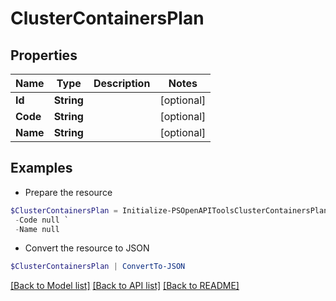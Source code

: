 # ClusterContainersPlan
## Properties

Name | Type | Description | Notes
------------ | ------------- | ------------- | -------------
**Id** | **String** |  | [optional] 
**Code** | **String** |  | [optional] 
**Name** | **String** |  | [optional] 

## Examples

- Prepare the resource
```powershell
$ClusterContainersPlan = Initialize-PSOpenAPIToolsClusterContainersPlan  -Id null `
 -Code null `
 -Name null
```

- Convert the resource to JSON
```powershell
$ClusterContainersPlan | ConvertTo-JSON
```

[[Back to Model list]](../README.md#documentation-for-models) [[Back to API list]](../README.md#documentation-for-api-endpoints) [[Back to README]](../README.md)

